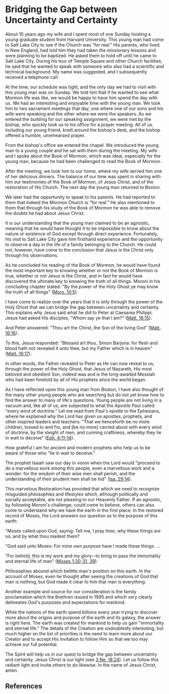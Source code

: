 # Bridging the Gap between Uncertainty and Certainty

About 10 years ago my wife and I spent most of one Sunday hosting a young
graduate student from Harvard University. This young man had come to Salt Lake
City to see if the Church was "for real." His parents, who lived in New
England, had told him they had taken the missionary lessons and were planning
to be baptized. He asked them to hold off until he came to Salt Lake City.
During his tour of Temple Square and other Church facilities, he said that he
wanted to speak with someone who also had a scientific and technical
background. My name was suggested, and I subsequently received a telephone
call.

At the time, our schedule was tight, and the only day we had to visit with
this young man was on Sunday. We told him that if he wanted to see what Mormon
life was like, we would be happy to have him spend the day with us. We had an
interesting and enjoyable time with the young man. We took him to two
sacrament meetings that day, one where one of our sons and his wife were
speaking and the other where we were the speakers. As we entered the building
for our speaking assignment, we were met by the bishop, who quickly took us to
his office for a prayer meeting. All of us, including our young friend, knelt
around the bishop's desk, and the bishop offered a humble, unrehearsed prayer.

From the bishop's office we entered the chapel. We introduced the young man to
a young couple and he sat with them during the meeting. My wife and I spoke
about the Book of Mormon, which was ideal, especially for the young man,
because he had been challenged to read the Book of Mormon.

After the meeting, we took him to our home, where my wife served him one of
her delicious dinners. The balance of our time was spent in sharing with him
our testimonies of the Book of Mormon, of Jesus Christ, and of the restoration
of His Church. The next day the young man returned to Boston.

We later had the opportunity to speak to his parents. He had reported to them
that indeed the Mormon Church is "for real." He also mentioned to them that
through his study of the Book of Mormon he was able to remove the doubts he
had about Jesus Christ.

It is our understanding that the young man claimed to be an agnostic, meaning
that he would have thought it to be impossible to know about the nature or
existence of God except through direct experience. Fortunately, his visit to
Salt Lake City gave him firsthand experience and the opportunity to observe a
day in the life of a family belonging to the Church. He could not, however,
have come to the conclusion that Jesus is the Christ only through his
observations.

As he concluded his reading of the Book of Mormon, he would have found the
most important key to knowing whether or not the Book of Mormon is true,
whether or not Jesus is the Christ, and in fact he would have discovered the
ultimate key to knowing the truth of all things. Moroni in his concluding
chapter stated: "By the power of the Holy Ghost ye may know the truth of all
things" ([Moro. 10:5](/scriptures/bofm/moro/10.5?lang=eng#4)).

I have come to realize over the years that it is only through the power of the
Holy Ghost that we can bridge the gap between uncertainty and certainty. This
explains why Jesus said what he did to Peter at Caesarea Philippi. Jesus had
asked His disciples, "Whom say ye that I am?" ([Matt.
16:15](/scriptures/nt/matt/16.15?lang=eng#14)).

And Peter answered: "Thou art the Christ, the Son of the living God" ([Matt.
16:16](/scriptures/nt/matt/16.16?lang=eng#15)).

To this, Jesus responded: "Blessed art thou, Simon Barjona: for flesh and
blood hath not revealed it unto thee, but my Father which is in heaven"
([Matt. 16:17](/scriptures/nt/matt/16.17?lang=eng#16)).

In other words, the Father revealed to Peter as He can now reveal to us,
through the power of the Holy Ghost, that Jesus of Nazareth, His most beloved
and obedient Son, indeed was and is the long-awaited Messiah who had been
foretold by all of His prophets since the world began.

As I have reflected upon this young man from Boston, I have also thought of
the many other young people who are searching but do not yet know how to find
the answer to many of life's questions. Young people are not living in a
vacuum and, like all of us, are subjected to what the Apostle Paul called
"every wind of doctrine." Let me read from Paul's epistle to the Ephesians,
where he explained why the Lord has given us apostles, prophets, and other
inspired leaders and teachers: "That we henceforth be no more children, tossed
to and fro, and [be no more] carried about with every wind of doctrine, by the
sleight of men, and cunning craftiness, whereby they lie in wait to deceive"
([Eph. 4:11-14](/scriptures/nt/eph/4.11-14?lang=eng#10)).

How grateful I am for ancient and modern prophets who help us to be aware of
those who "lie in wait to deceive."

The prophet Isaiah saw our day in vision when the Lord would "proceed to do a
marvellous work among this people, even a marvellous work and a wonder: for
the wisdom of their wise men shall perish, and the understanding of their
prudent men shall be hid" ([Isa.
29:14](/scriptures/ot/isa/29.14?lang=eng#13)).

This marvelous Restoration has provided that which we need to recognize
misguided philosophies and lifestyles which, although politically and socially
acceptable, are not pleasing to our Heavenly Father. If an agnostic, by
following Moroni's challenge, could come to believe, others can also come to
understand why we have the earth in the first place. In the restored record of
Moses, the Lord answers our question as to the purpose of this earth:

"Moses called upon God, saying: Tell me, I pray thee, why these things are so,
and by what thou madest them?

"God said unto Moses: For mine own purpose have I made these things. ...

"For behold, this is my work and my glory--to bring to pass the immortality
and eternal life of man" ([Moses 1:30-31,
39](/scriptures/pgp/moses/1.30-31,39?lang=eng#29)).

Philosophies abound which belittle man's position on this earth. In the
account of Moses, even he thought after seeing the creations of God that man
is nothing, but God made it clear to him that man is everything.

Another example and source for our consideration is the family proclamation
which the Brethren issued in 1995 and which very clearly delineates God's
purposes and expectations for mankind.

While the nations of the earth spend billions every year trying to discover
more about the origins and purpose of the earth and its galaxy, the answer is
right here. The earth was created for mankind to help us gain "immortality and
eternal life." The details of the Creation are undoubtedly interesting, but
much higher on the list of priorities is the need to learn more about our
Creator and to accept His invitation to follow Him so that we too may achieve
our full potential.

The Spirit will help us in our quest to bridge the gap between uncertainty and
certainty. Jesus Christ is our light (see [3 Ne.
18:24](/scriptures/bofm/3-ne/18.24?lang=eng#23)). Let us follow this radiant
light and invite others to do likewise. In the name of Jesus Christ, amen.

## References

